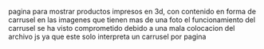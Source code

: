 pagina para mostrar productos impresos en 3d, con contenido en forma de carrusel en las imagenes que tienen mas de una foto
el funcionamiento del carrusel se ha visto comprometido
debido a una mala colocacion del archivo js
ya que este solo interpreta un carrusel por pagina